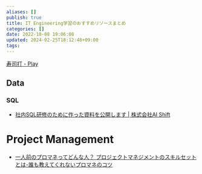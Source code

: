 ```yaml
---
aliases: []
publish: true
title: IT Engineering学習のおすすめリソースまとめ
categories: []
date: 2022-10-08 19:06:08
updated: 2024-02-25T18:12:48+09:00
tags:
---
```

[寿司打 \- Play](https://sushida.net/play.html)
## Data
### SQL
- [社内SQL研修のために作った資料を公開します \| 株式会社AI Shift](https://www.ai-shift.co.jp/techblog/1980)


# Project Management
- [一人前のプロマネってどんな人？ プロジェクトマネジメントのスキルセットとは\-誰も教えてくれないプロマネのコツ](https://mmth.pro/ja?p=1882)


